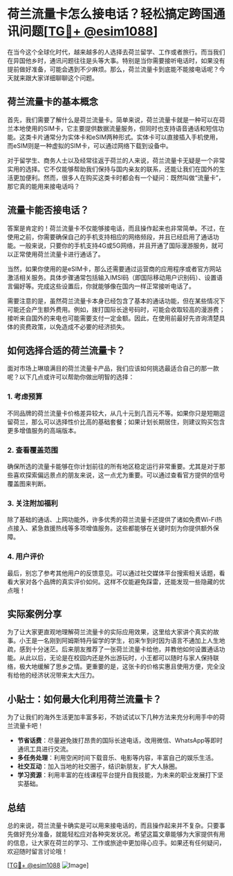 # 荷兰流量卡怎么接电话？轻松搞定跨国通讯问题[[TG💪+ @esim1088](https://t.me/s/esim1088)]

在当今这个全球化时代，越来越多的人选择去荷兰留学、工作或者旅行。而当我们在异国他乡时，通讯问题往往是头等大事。特别是当你需要接听电话时，如果没有提前做好准备，可能会遇到不少麻烦。那么，荷兰流量卡到底能不能接电话呢？今天就来跟大家详细聊聊这个问题。

## 荷兰流量卡的基本概念

首先，我们需要了解什么是荷兰流量卡。简单来说，荷兰流量卡就是一种可以在荷兰本地使用的SIM卡，它主要提供数据流量服务，但同时也支持语音通话和短信功能。这类卡片通常分为实体卡和eSIM两种形式。实体卡可以直接插入手机使用，而eSIM则是一种虚拟的SIM卡，可以通过网络下载到设备中。

对于留学生、商务人士以及经常往返于荷兰的人来说，荷兰流量卡无疑是一个非常实用的选择。它不仅能够帮助我们保持与国内亲友的联系，还能让我们在国外的生活更加便利。然而，很多人在购买这类卡时都会有一个疑问：既然叫做“流量卡”，那它真的能用来接电话吗？

## 流量卡能否接电话？

答案是肯定的！荷兰流量卡不仅能够接电话，而且操作起来也非常简单。不过，在使用之前，你需要确保自己的手机支持相应的网络频段，并且已经启用了通话功能。一般来说，只要你的手机支持4G或5G网络，并且开通了国际漫游服务，就可以正常使用荷兰流量卡进行通话了。

当然，如果你使用的是eSIM卡，那么还需要通过运营商的应用程序或者官方网站激活相关服务。具体步骤通常包括输入IMSI码（即国际移动用户识别码）、设置语言偏好等。完成这些设置后，你就能够像在国内一样正常接听电话了。

需要注意的是，虽然荷兰流量卡本身已经包含了基本的通话功能，但在某些情况下可能还会产生额外费用。例如，拨打国际长途号码时，可能会收取较高的漫游费；接听来自国外的来电也可能需要支付一定金额。因此，在使用前最好先咨询清楚具体的资费政策，以免造成不必要的经济损失。

## 如何选择合适的荷兰流量卡？

面对市场上琳琅满目的荷兰流量卡产品，我们应该如何挑选最适合自己的那一款呢？以下几点或许可以帮助你做出明智的选择：

### 1. 考虑预算
不同品牌的荷兰流量卡价格差异较大，从几十元到几百元不等。如果你只是短期逗留荷兰，那么可以选择性价比高的基础套餐；如果计划长期居住，则建议购买包含更多增值服务的高端版本。

### 2. 查看覆盖范围
确保所选的流量卡能够在你计划前往的所有地区稳定运行非常重要。尤其是对于那些喜欢探索偏远景点的朋友来说，这一点尤为重要。可以通过查看官方提供的信号覆盖图来判断。

### 3. 关注附加福利
除了基础的通话、上网功能外，许多优秀的荷兰流量卡还提供了诸如免费Wi-Fi热点接入、紧急救援热线等多项增值服务。这些都能够在关键时刻为你提供额外保障。

### 4. 用户评价
最后，别忘了参考其他用户的反馈意见。可以通过社交媒体平台搜索相关话题，看看大家对各个品牌的真实评价如何。这样不仅能避免踩雷，还能发现一些隐藏的优点哦！

## 实际案例分享

为了让大家更直观地理解荷兰流量卡的实际应用效果，这里给大家讲个真实的故事。小王是一名刚到阿姆斯特丹留学的学生，初来乍到时因为语言不通加上人生地疏，感到十分迷茫。后来朋友推荐了一张荷兰流量卡给他，并教他如何设置通话功能。从此以后，无论是在校园内还是外出游玩时，小王都可以随时与家人保持联络，极大地缓解了思乡之情。更重要的是，这张卡的价格实惠且使用方便，完全没有给他的经济状况带来太大压力。

## 小贴士：如何最大化利用荷兰流量卡？

为了让我们的海外生活更加丰富多彩，不妨试试以下几种方法来充分利用手中的荷兰流量卡吧！

- **节省话费**：尽量避免拨打昂贵的国际长途电话，改用微信、WhatsApp等即时通讯工具进行交流。
- **多任务处理**：利用空闲时间下载音乐、电影等内容，丰富自己的娱乐生活。
- **社交互动**：加入当地的社交圈子，结识新朋友，扩大人脉圈。
- **学习资源**：利用丰富的在线课程平台提升自我技能，为未来的职业发展打下坚实基础。

## 总结

总的来说，荷兰流量卡确实是可以用来接电话的，而且操作起来并不复杂。只要事先做好充分准备，就能轻松应对各种突发状况。希望这篇文章能够为大家提供有用的信息，让大家在荷兰的学习、工作或旅途中更加得心应手。如果还有任何疑问，欢迎随时留言讨论哦！

[[TG💪+ @esim1088](https://t.me/s/esim1088) ![Image](https://i.postimg.cc/4NQfJmqS/Snipaste-2025-05-13-00-14-12.png)]